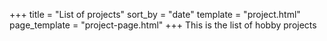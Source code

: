 +++
title = "List of projects"
sort_by = "date"
template = "project.html"
page_template = "project-page.html"
+++
This is the list of hobby projects
